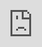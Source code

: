 ### info
<br>
I successfully implemented the feature shown in the video, the Apex no-spread function. I'll share it with the right person. If you think that's you, you can contact me at 594302831@qq.com.
<br>
<br>
<br>
https://streamable.com/2wol8a
<br>
<iframe src="https://streamable.com/e/2wol8a" width="100%" height="100%" frameborder="0" allowfullscreen style="width:100%;height:100%;position:absolute;left:0px;top:0px;overflow:hidden;"></iframe></div>